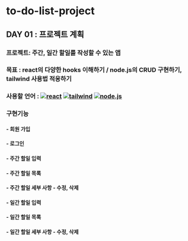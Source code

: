 # to-do-list-project
## DAY 01 : 프로젝트 계획
### 프로젝트: 주간, 일간 할일를 작성할 수 있는 앱 
### 목표 : react의 다양한 hooks 이해하기 / node.js의 CRUD 구현하기, tailwind 사용법 적응하기
### 사용할 언어 : [![react ](https://img.shields.io/badge/react-61DAFB?style=flat&logo=React&logoColor=white)]() [![tailwind](https://img.shields.io/badge/tailwind-06B6D4?style=flat&logo=TailwindCSS&logoColor=white)]() [![node.js](https://img.shields.io/badge/node.js-339933?style=flat&logo=Node.js&logoColor=white)]()
### 구현기능
#### - 회원 가입 
#### - 로그인
#### - 주간 할일 입력
#### - 주간 할일 목록
#### - 주간 할일 세부 사항 - 수정, 삭제 
#### - 일간 할일 입력 
#### - 일간 할일 목록 
#### - 일간 할일 세부 사항 - 수정, 삭제 

